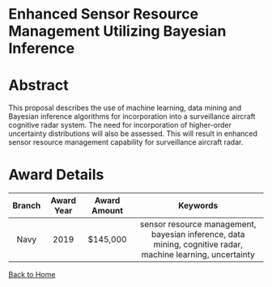 
Enhanced Sensor Resource Management Utilizing Bayesian Inference
================================================================

# Abstract


This proposal describes the use of machine learning, data mining and Bayesian inference algorithms for incorporation into a surveillance aircraft cognitive radar system. The need for incorporation of higher-order uncertainty distributions will also be assessed. This will result in enhanced sensor resource management capability for surveillance aircraft radar.  

# Award Details

|Branch|Award Year|Award Amount|Keywords|
| :---: | :---: | :---: | :---: |
|Navy|2019|$145,000|sensor resource management, bayesian inference, data mining, cognitive radar, machine learning, uncertainty|
  
  


[Back to Home](https://github.com/chrischow/dod_sbir_awards/JH/#2134)